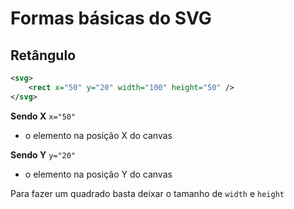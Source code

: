 # Formas básicas do SVG

## Retângulo

```xml
<svg>
	<rect x="50" y="20" width="100" height="50" />
</svg>
```

**Sendo X** `x="50"`
* o elemento na posição X do canvas

**Sendo Y** `y="20"`
* o elemento na posição Y do canvas

Para fazer um quadrado basta deixar o tamanho de `width` e `height`
